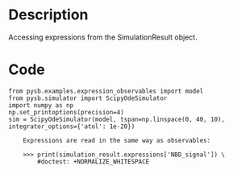 # Description
Accessing expressions from the SimulationResult object.

# Code
```
from pysb.examples.expression_observables import model
from pysb.simulator import ScipyOdeSimulator
import numpy as np
np.set_printoptions(precision=4)
sim = ScipyOdeSimulator(model, tspan=np.linspace(0, 40, 10), integrator_options={'atol': 1e-20})

    Expressions are read in the same way as observables:

    >>> print(simulation_result.expressions['NBD_signal']) \
        #doctest: +NORMALIZE_WHITESPACE

```
